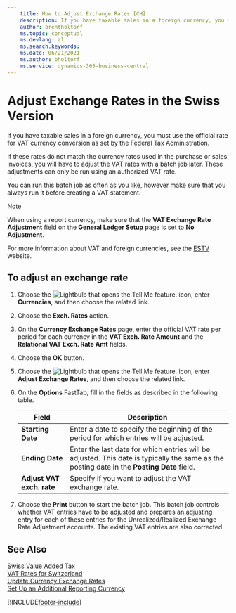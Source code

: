 ```yaml
---
    title: How to Adjust Exchange Rates [CH]
    description: If you have taxable sales in a foreign currency, you must use the official rate for VAT currency conversion as set by the Federal Tax Administration.
    author: brentholtorf
    ms.topic: conceptual
    ms.devlang: al
    ms.search.keywords:
    ms.date: 06/21/2021
    ms.author: bholtorf
    ms.service: dynamics-365-business-central
---
```

# Adjust Exchange Rates in the Swiss Version
If you have taxable sales in a foreign currency, you must use the official rate for VAT currency conversion as set by the Federal Tax Administration.  

If these rates do not match the currency rates used in the purchase or sales invoices, you will have to adjust the VAT rates with a batch job later. These adjustments can only be run using an authorized VAT rate.  

You can run this batch job as often as you like, however make sure that you always run it before creating a VAT statement.  

> [!NOTE]  
>  When using a report currency, make sure that the **VAT Exchange Rate Adjustment** field on the **General Ledger Setup** page is set to **No Adjustment**.  

For more information about VAT and foreign currencies, see the [ESTV](https://go.microsoft.com/fwlink/?LinkId=285999) website.  

## To adjust an exchange rate  

1.  Choose the ![Lightbulb that opens the Tell Me feature.](../../media/ui-search/search_small.png "Tell me what you want to do") icon, enter **Currencies**, and then choose the related link.  
2.  Choose the **Exch. Rates** action.  
3.  On the **Currency Exchange Rates** page, enter the official VAT rate per period for each currency in the **VAT Exch. Rate Amount** and the **Relational VAT Exch. Rate Amt** fields.  
4.  Choose the **OK** button.  
5.  Choose the ![Lightbulb that opens the Tell Me feature.](../../media/ui-search/search_small.png "Tell me what you want to do") icon, enter **Adjust Exchange Rates**, and then choose the related link.  
6.  On the **Options** FastTab, fill in the fields as described in the following table.   

    |Field|Description|  
    |---------------------------------|---------------------------------------|  
    |**Starting Date**|Enter a date to specify the beginning of the period for which entries will be adjusted.|  
    |**Ending Date**|Enter the last date for which entries will be adjusted. This date is typically the same as the posting date in the **Posting Date** field.|  
    |**Adjust VAT exch. rate**|Specify if you want to adjust the VAT exchange rate.|  

7.  Choose the **Print** button to start the batch job. This batch job controls whether VAT entries have to be adjusted and prepares an adjusting entry for each of these entries for the Unrealized/Realized Exchange Rate Adjustment accounts. The existing VAT entries are also corrected.  

## See Also  
 [Swiss Value Added Tax](swiss-value-added-tax.md)   
 [VAT Rates for Switzerland](vat-rates-for-switzerland.md)   
[Update Currency Exchange Rates](../../finance-how-update-currencies.md)  
[Set Up an Additional Reporting Currency](../../finance-how-setup-additional-currencies.md)


[!INCLUDE[footer-include](../../includes/footer-banner.md)]